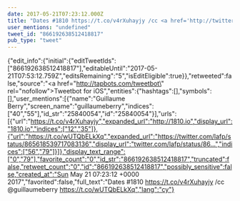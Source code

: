 ```yaml
---
date: 2017-05-21T07:23:12.000Z
title: "Dates #1810 https://t.co/v4rXuhayjy /cc <a href='http://twitter.com/guillaumeberry'>@guillaumeberry</a> https://t.co/wUTQbELkXq″"
user_mentions: "undefined"
tweet_id: "866192638512418817"
pub_type: "tweet"
---
```

{"edit_info":{"initial":{"editTweetIds":["866192638512418817"],"editableUntil":"2017-05-21T07:53:12.759Z","editsRemaining":"5","isEditEligible":true}},"retweeted":false,"source":"<a href=\"http://tapbots.com/tweetbot\" rel=\"nofollow\">Tweetbot for iΟS</a>","entities":{"hashtags":[],"symbols":[],"user_mentions":[{"name":"Guillaume Berry","screen_name":"guillaumeberry","indices":["40","55"],"id_str":"25840054","id":"25840054"}],"urls":[{"url":"https://t.co/v4rXuhayjy","expanded_url":"http://1810.io","display_url":"1810.io","indices":["12","35"]},{"url":"https://t.co/wUTQbELkXq","expanded_url":"https://twitter.com/lafp/status/865618539717083136","display_url":"twitter.com/lafp/status/86…","indices":["56","79"]}]},"display_text_range":["0","79"],"favorite_count":"0","id_str":"866192638512418817","truncated":false,"retweet_count":"0","id":"866192638512418817","possibly_sensitive":false,"created_at":"Sun May 21 07:23:12 +0000 2017","favorited":false,"full_text":"Dates #1810 https://t.co/v4rXuhayjy /cc @guillaumeberry https://t.co/wUTQbELkXq","lang":"cy"}
